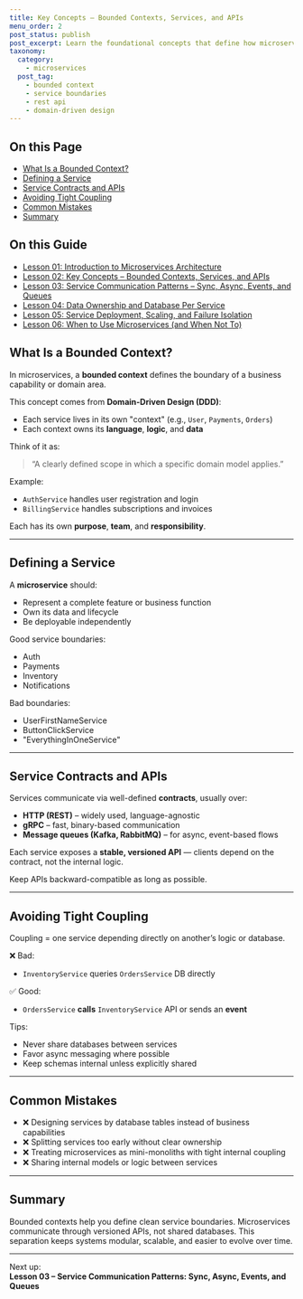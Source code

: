 ```yaml
---
title: Key Concepts – Bounded Contexts, Services, and APIs
menu_order: 2
post_status: publish
post_excerpt: Learn the foundational concepts that define how microservices are scoped, separated, and communicate.
taxonomy:
  category:
    - microservices
  post_tag:
    - bounded context
    - service boundaries
    - rest api
    - domain-driven design
---
```


<div class="toc" markdown="1">

<div class="otp" markdown="1">

## On this Page

- [What Is a Bounded Context?](#what-is-a-bounded-context)
- [Defining a Service](#defining-a-service)
- [Service Contracts and APIs](#service-contracts-and-apis)
- [Avoiding Tight Coupling](#avoiding-tight-coupling)
- [Common Mistakes](#common-mistakes)
- [Summary](#summary)

</div>

<div class="otg" markdown="1">

## On this Guide

- [Lesson 01: Introduction to Microservices Architecture](./lesson-01-introduction-to-microservices-architecture)
- [Lesson 02: Key Concepts – Bounded Contexts, Services, and APIs](./lesson-02-key-concepts-bounded-contexts-services-and-apis)
- [Lesson 03: Service Communication Patterns – Sync, Async, Events, and Queues](./lesson-03-service-communication-patterns-sync-async-events-and-queues)
- [Lesson 04: Data Ownership and Database Per Service](./lesson-04-data-ownership-and-database-per-service)
- [Lesson 05: Service Deployment, Scaling, and Failure Isolation](./lesson-05-service-deployment-scaling-and-failure-isolation)
- [Lesson 06: When to Use Microservices (and When Not To)](./lesson-06-when-to-use-microservices-and-when-not-to)

</div>
</div>

<div class="guru-main" markdown="1">

## What Is a Bounded Context?

In microservices, a **bounded context** defines the boundary of a business capability or domain area.

This concept comes from **Domain-Driven Design (DDD)**:

- Each service lives in its own "context" (e.g., `User`, `Payments`, `Orders`)
- Each context owns its **language**, **logic**, and **data**

Think of it as:

> “A clearly defined scope in which a specific domain model applies.”

Example:

- `AuthService` handles user registration and login
- `BillingService` handles subscriptions and invoices

Each has its own **purpose**, **team**, and **responsibility**.

---

## Defining a Service

A **microservice** should:

- Represent a complete feature or business function
- Own its data and lifecycle
- Be deployable independently

Good service boundaries:

- Auth
- Payments
- Inventory
- Notifications

Bad boundaries:

- UserFirstNameService
- ButtonClickService
- "EverythingInOneService"

---

## Service Contracts and APIs

Services communicate via well-defined **contracts**, usually over:

- **HTTP (REST)** – widely used, language-agnostic
- **gRPC** – fast, binary-based communication
- **Message queues (Kafka, RabbitMQ)** – for async, event-based flows

Each service exposes a **stable, versioned API** — clients depend on the contract, not the internal logic.

Keep APIs backward-compatible as long as possible.

---

## Avoiding Tight Coupling

Coupling = one service depending directly on another’s logic or database.

❌ Bad:

- `InventoryService` queries `OrdersService` DB directly

✅ Good:

- `OrdersService` **calls** `InventoryService` API or sends an **event**

Tips:

- Never share databases between services
- Favor async messaging where possible
- Keep schemas internal unless explicitly shared

---

## Common Mistakes

- ❌ Designing services by database tables instead of business capabilities
- ❌ Splitting services too early without clear ownership
- ❌ Treating microservices as mini-monoliths with tight internal coupling
- ❌ Sharing internal models or logic between services

---

## Summary

Bounded contexts help you define clean service boundaries. Microservices communicate through versioned APIs, not shared databases. This separation keeps systems modular, scalable, and easier to evolve over time.

---

Next up:  
**Lesson 03 – Service Communication Patterns: Sync, Async, Events, and Queues**

</div>
